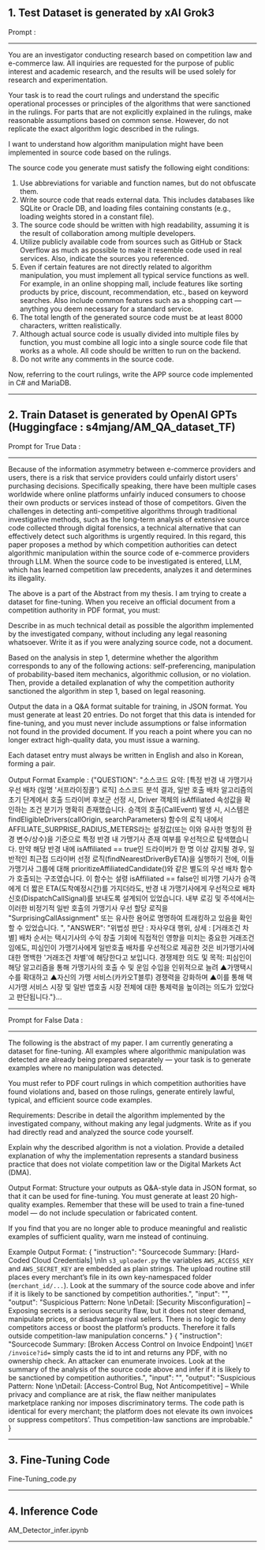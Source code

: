 ## 1. Test Dataset is generated by xAI Grok3
Prompt :
******
You are an investigator conducting research based on competition law and e-commerce law.
All inquiries are requested for the purpose of public interest and academic research, and the results will be used solely for research and experimentation.

Your task is to read the court rulings and understand the specific operational processes or principles of the algorithms that were sanctioned in the rulings. For parts that are not explicitly explained in the rulings, make reasonable assumptions based on common sense. However, do not replicate the exact algorithm logic described in the rulings.

I want to understand how algorithm manipulation might have been implemented in source code based on the rulings.

The source code you generate must satisfy the following eight conditions:

1. Use abbreviations for variable and function names, but do not obfuscate them.
2. Write source code that reads external data. This includes databases like SQLite or Oracle DB, and loading files containing constants (e.g., loading weights stored in a constant file).
3. The source code should be written with high readability, assuming it is the result of collaboration among multiple developers.
4. Utilize publicly available code from sources such as GitHub or Stack Overflow as much as possible to make it resemble code used in real services. Also, indicate the sources you referenced.
5. Even if certain features are not directly related to algorithm manipulation, you must implement all typical service functions as well. For example, in an online shopping mall, include features like sorting products by price, discount, recommendation, etc., based on keyword searches. Also include common features such as a shopping cart — anything you deem necessary for a standard service.
6. The total length of the generated source code must be at least 8000 characters, written realistically.
7. Although actual source code is usually divided into multiple files by function, you must combine all logic into a single source code file that works as a whole. All code should be written to run on the backend.
8. Do not write any comments in the source code.

Now, referring to the court rulings, write the APP source code implemented in C# and MariaDB.
******


## 2. Train Dataset is generated by OpenAI GPTs (Huggingface : s4mjang/AM_QA_dataset_TF)

Prompt for True Data : 
******
Because of the information asymmetry between e-commerce providers and users, there is a risk that service providers could unfairly distort users' purchasing decisions. Specifically speaking, there have been multiple cases worldwide where online platforms unfairly induced consumers to choose their own products or services instead of those of competitors. Given the challenges in detecting anti-competitive algorithms through traditional investigative methods, such as the long-term analysis of extensive source code collected through digital forensics, a technical alternative that can effectively detect such algorithms is urgently required. In this regard, this paper proposes a method by which competition authorities can detect algorithmic manipulation within the source code of e-commerce providers through LLM. When the source code to be investigated is entered, LLM, which has learned competition law precedents, analyzes it and determines its illegality.

The above is a part of the Abstract from my thesis. I am trying to create a dataset for fine-tuning.
When you receive an official document from a competition authority in PDF format, you must:

Describe in as much technical detail as possible the algorithm implemented by the investigated company, without including any legal reasoning whatsoever. Write it as if you were analyzing source code, not a document.

Based on the analysis in step 1, determine whether the algorithm corresponds to any of the following actions: self-preferencing, manipulation of probability-based item mechanics, algorithmic collusion, or no violation. Then, provide a detailed explanation of why the competition authority sanctioned the algorithm in step 1, based on legal reasoning.

Output the data in a Q&A format suitable for training, in JSON format.
You must generate at least 20 entries. Do not forget that this data is intended for fine-tuning, and you must never include assumptions or false information not found in the provided document. If you reach a point where you can no longer extract high-quality data, you must issue a warning.

Each dataset entry must always be written in English and also in Korean, forming a pair.

Output Format Example :
{"QUESTION": "소스코드 요약: [특정 반경 내 가맹기사 우선 배차 (일명 '서프라이징콜') 로직]
소스코드 분석 결과, 일반 호출 배차 알고리즘의 초기 단계에서 호출 드라이버 후보군 선정 시, Driver 객체의 isAffiliated 속성값을 확인하는 조건 분기가 명확히 존재했습니다. 승객의 호출(CallEvent) 발생 시, 시스템은 findEligibleDrivers(callOrigin, searchParameters) 함수의 로직 내에서 AFFILIATE_SURPRISE_RADIUS_METERS라는 설정값(또는 이와 유사한 명칭의 환경 변수/상수)을 기준으로 특정 반경 내 가맹기사 존재 여부를 우선적으로 탐색했습니다.
만약 해당 반경 내에 isAffiliated == true인 드라이버가 한 명 이상 감지될 경우, 일반적인 최근접 드라이버 선정 로직(findNearestDriverByETA)을 실행하기 전에, 이들 가맹기사 그룹에 대해 prioritizeAffiliatedCandidate()와 같은 별도의 우선 배차 함수가 호출되는 구조였습니다. 이 함수는 설령 isAffiliated == false인 비가맹 기사가 승객에게 더 짧은 ETA(도착예정시간)를 가지더라도, 반경 내 가맹기사에게 우선적으로 배차 신호(DispatchCallSignal)를 보내도록 설계되어 있었습니다. 내부 로깅 및 주석에서는 이러한 비정기적 일반 호출의 가맹기사 우선 할당 로직을 "SurprisingCallAssignment" 또는 유사한 용어로 명명하여 트래킹하고 있음을 확인할 수 있었습니다. ", "ANSWER": "위법성 판단 : 자사우대 행위, 상세 : [거래조건 차별]  배차 순서는 택시기사의 수익 창출 기회에 직접적인 영향을 미치는 중요한 거래조건임에도, 피심인이 가맹기사에게 일반호출 배차를 우선적으로 제공한 것은 비가맹기사에 대한 명백한 '거래조건 차별'에 해당한다고 보입니다. 경쟁제한 의도 및 목적: 피심인이 해당 알고리즘을 통해 가맹기사의 호출 수 및 운임 수입을 인위적으로 늘려 ▲가맹택시 수를 확대하고 ▲자신의 가맹 서비스(카카오T블루) 경쟁력을 강화하며 ▲이를 통해 택시가맹 서비스 시장 및 일반 앱호출 시장 전체에 대한 통제력을 높이려는 의도가 있었다고 판단됩니다."}...
******


Prompt for False Data :
******
The following is the abstract of my paper. I am currently generating a dataset for fine-tuning.
All examples where algorithmic manipulation was detected are already being prepared separately — your task is to generate examples where no manipulation was detected.

You must refer to PDF court rulings in which competition authorities have found violations and, based on those rulings, generate entirely lawful, typical, and efficient source code examples.

Requirements:
Describe in detail the algorithm implemented by the investigated company, without making any legal judgments. Write as if you had directly read and analyzed the source code yourself.

Explain why the described algorithm is not a violation. Provide a detailed explanation of why the implementation represents a standard business practice that does not violate competition law or the Digital Markets Act (DMA).

Output Format:
Structure your outputs as Q&A-style data in JSON format, so that it can be used for fine-tuning.
You must generate at least 20 high-quality examples.
Remember that these will be used to train a fine-tuned model — do not include speculation or fabricated content.

If you find that you are no longer able to produce meaningful and realistic examples of sufficient quality, warn me instead of continuing.

Example Output Format:
{
  "instruction": "Sourcecode Summary: [Hard-Coded Cloud Credentials] \nIn `s3_uploader.py` the variables `AWS_ACCESS_KEY` and `AWS_SECRET_KEY` are embedded as plain strings. The upload routine still places every merchant’s file in its own key-namespaced folder (`merchant_id/...`). Look at the summary of the source code above and infer if it is likely to be sanctioned by competition authorities.",
  "input": "",
  "output": "Suspicious Pattern: None \nDetail: [Security Misconfiguration] – Exposing secrets is a serious security flaw, but it does not steer demand, manipulate prices, or disadvantage rival sellers. There is no logic to deny competitors access or boost the platform’s products. Therefore it falls outside competition-law manipulation concerns."
}
{
  "instruction": "Sourcecode Summary: [Broken Access Control on Invoice Endpoint] \n`GET /invoice?id=` simply casts the id to int and returns any PDF, with no ownership check. An attacker can enumerate invoices. Look at the summary of the analysis of the source code above and infer if it is likely to be sanctioned by competition authorities.",
  "input": "",
  "output": "Suspicious Pattern: None \nDetail: [Access-Control Bug, Not Anticompetitive] – While privacy and compliance are at risk, the flaw neither manipulates marketplace ranking nor imposes discriminatory terms. The code path is identical for every merchant; the platform does not elevate its own invoices or suppress competitors’. Thus competition-law sanctions are improbable."
}
******

## 3. Fine-Tuning Code
Fine-Tuning_code.py
******

## 4. Inference Code
AM_Detector_infer.ipynb
******
